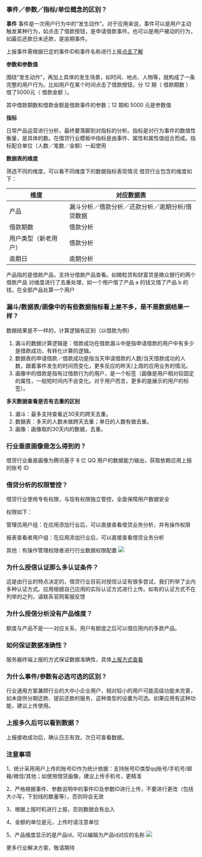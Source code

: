 ### 事件／参数／指标/单位概念的区别？
**事件**
事件是一次用户行为中的“发生动作”。对于应用来说，事件可以是用户主动触发某种行为，如点击了借款按钮，是申请借款事件。也可以是用户被动的行为，如最后还款日未还款，是逾期事件。

上报事件需根据已定的事件ID和事件名称进行上报[点击了解](/document/product/549/15150#.E4.BA.8B.E4.BB.B6.E3.80.81.E5.8F.82.E6.95.B0.E8.AF.B4.E6.98.8E)

**参数和参数值**

围绕“发生动作”，再加上具体的发生场景，如时间、地点、人物等，就构成了一条完整的用户行为。比如用户在某个时间点击了借款按钮，分 12 期（ 借款期数 ）借了5000元（ 借款金额 ）。

其中借款期数和借款金额是借款事件的参数；12 期和 5000 元是参数值

**指标**

日常产品运营进行分析，最终要落脚到对指标的分析。指标是对行为事件的数值性衡量，是具体的数。在借贷行业模板中指标是由事件、属性和属性值组合而成。指标配合单位（人数／笔数／金额）一起使用

**数据表的维度**

筛选不同的维度，可以看不同维度下的数据指标表现情况 借贷行业包含的维度如下：

|维度	|对应数据表|
|----|----|
|产品|	漏斗分析／借款分析／还款分析／逾期分析/借贷数据|
|借款期数	|借款分析|
|用户类型（新老用户）|	借款分析|
|逾期日|	逾期分析|
产品指的是借款产品，支持分借款产品查看。如微粒贷和财富贷是微众银行的两个借款产品 对维度进行了去重处理，如一个用户借了产品 a 的钱又借了产品 b 的钱，在全部产品处算一个用户

### 漏斗/数据表/画像中的有些数据指标看上差不多，是不是数据结果一样？
数据结果是不一样的，计算逻辑有区别（以借款为例）

1. 漏斗的数据计算逻辑是：借款成功在借款漏斗中是指申请借款的用户中有多少是借款成功，有转化计算的逻辑。
2. 数据表的申请借款／借款成功是指当天申请借款的人数/当天借款成功的人数，跟着事件发生的时间而变化，更多反应的昨天/上周的应用业务的情况。
3. 画像中的借款是指有过借款行为的用户，是一个标签（画像是用户相对较固定的属性，一般短时间内不会变化。对于用户而言，更多的是展示的用户的标签）。

**多天数据查看是否有去重的区别**

1. 漏斗：最多支持查看近30天的跨天去重。
2. 数据表：多天的人数未做跨天去重；单日的人数有做去重。
3. 画像：画像取的30天内的数据，去重。

### 行业垂直画像是怎么得到的？
借贷行业垂直画像为腾讯基于 8 亿 QQ 用户的数据能力输出，获取依赖应用上报的账号 ID

### 借贷分析的权限管控？
借贷行业使用专有权限，与现有权限独立管控，全面保障用户数据安全

权限如下：

管理员用户组：在应用添加行业后，可以直接查看借贷业务分析，并有操作权限

报表查看者用户组：在应用添加行业后，可以直接查看借贷业务分析

其他：有操作管理权限者进行行业数据权限配置
![](http://imgcache.tce.fsphere.cn/image/main.qcloudimg.com/raw/029e9fad6eff39a5523ba77a91ded7a3.png)



### 为什么授信认证那么多认证条件？
这是由行业的特点决定的，借贷行业目前对授信认证有很多尝试，我们列举了业内多种认证方式。应用根据自己应用的实际认证方式进行上传。如有的认证方式不在列举的之列，请联系官网客服反馈

### 为什么授信分析没有产品维度？
额度与产品不是一一对应关系，用户有额度之后可以借应用内的多款产品。

### 如何保证数据准确性？
服务器终端上报的方式保证数据准确性，具体[上报方式查看](/document/product/549/15150)

### 为什么事件/参数有必选可选的区别？
行业通用方案兼顾行业的大中小企业用户，相对较小的用户可能高级功能未完善，如未提供分期还款、提前还款的服务，这种类型的设置为可选。如果应用有这种功能，建议上传使用。

### 上报多久后可以看到数据？
上报接收成功后，确认日志有效，次日可查看数据。

### 注意事项
1、统计采用用户上传的账号ID作为统计依据：支持账号ID类型qq账号/手机号/邮箱/微信/其他；如使用借贷画像，建议上传手机号，更精准

2、严格根据事件、参数说明中的事件ID及参数ID进行上传，不要进行更改（包括大小写，下划线的数量等），否则将会无效

3、根据上报时机进行上报，否则数据会有出入

4、金额的单位是元，上传时请注意单位

5、产品维度显示的是产品id，可以编辑为产品id对应的名称
![](http://imgcache.tce.fsphere.cn/image/main.qcloudimg.com/raw/7ddff1bf7eda72a67c046feeec1520fd.png)

更多行业解决方案，敬请期待